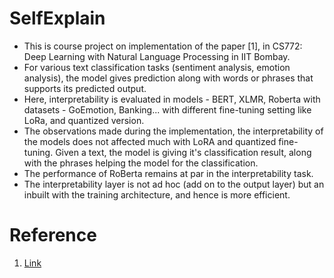 # SelfExplain
- This is course project on implementation of the paper [1], in CS772: Deep Learning with Natural Language Processing in IIT Bombay.
- For various text classification tasks (sentiment analysis, emotion analysis), the model gives prediction along with words or phrases that supports its predicted output.
- Here, interpretability is evaluated in models - BERT, XLMR, Roberta with datasets - GoEmotion, Banking... with different fine-tuning setting like LoRa, and quantized version.
- The observations made during the implementation, the interpretability of the models does not affected much with LoRA and quantized fine-tuning. Given a text, the model is giving it's classification result, along with the phrases helping the model for the classification.
- The performance of RoBerta remains at par in the interpretability task.
- The interpretability layer is not ad hoc (add on to the output layer) but an inbuilt with the training architecture, and hence is more efficient.


# Reference
1. [Link](https://aclanthology.org/2021.emnlp-main.64.pdf)
